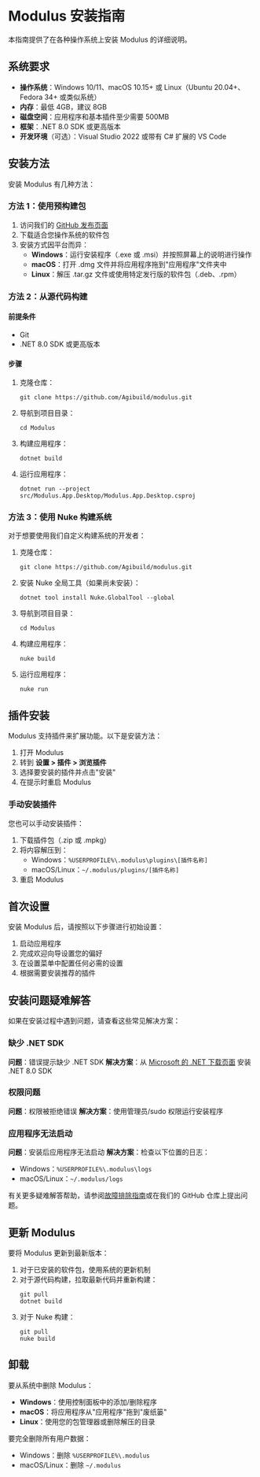 # Modulus 安装指南

本指南提供了在各种操作系统上安装 Modulus 的详细说明。

## 系统要求

- **操作系统**：Windows 10/11、macOS 10.15+ 或 Linux（Ubuntu 20.04+、Fedora 34+ 或类似系统）
- **内存**：最低 4GB，建议 8GB
- **磁盘空间**：应用程序和基本插件至少需要 500MB
- **框架**：.NET 8.0 SDK 或更高版本
- **开发环境**（可选）：Visual Studio 2022 或带有 C# 扩展的 VS Code

## 安装方法

安装 Modulus 有几种方法：

### 方法 1：使用预构建包

1. 访问我们的 [GitHub 发布页面](https://github.com/Agibuild/modulus/releases)
2. 下载适合您操作系统的软件包
3. 安装方式因平台而异：
   - **Windows**：运行安装程序（.exe 或 .msi）并按照屏幕上的说明进行操作
   - **macOS**：打开 .dmg 文件并将应用程序拖到"应用程序"文件夹中
   - **Linux**：解压 .tar.gz 文件或使用特定发行版的软件包（.deb、.rpm）

### 方法 2：从源代码构建

#### 前提条件

- Git
- .NET 8.0 SDK 或更高版本

#### 步骤

1. 克隆仓库：
   ```
   git clone https://github.com/Agibuild/modulus.git
   ```

2. 导航到项目目录：
   ```
   cd Modulus
   ```

3. 构建应用程序：
   ```
   dotnet build
   ```

4. 运行应用程序：
   ```
   dotnet run --project src/Modulus.App.Desktop/Modulus.App.Desktop.csproj
   ```

### 方法 3：使用 Nuke 构建系统

对于想要使用我们自定义构建系统的开发者：

1. 克隆仓库：
   ```
   git clone https://github.com/Agibuild/modulus.git
   ```

2. 安装 Nuke 全局工具（如果尚未安装）：
   ```
   dotnet tool install Nuke.GlobalTool --global
   ```

3. 导航到项目目录：
   ```
   cd Modulus
   ```

4. 构建应用程序：
   ```
   nuke build
   ```

5. 运行应用程序：
   ```
   nuke run
   ```

## 插件安装

Modulus 支持插件来扩展功能。以下是安装方法：

1. 打开 Modulus
2. 转到 **设置 > 插件 > 浏览插件**
3. 选择要安装的插件并点击"安装"
4. 在提示时重启 Modulus

### 手动安装插件

您也可以手动安装插件：

1. 下载插件包（.zip 或 .mpkg）
2. 将内容解压到：
   - Windows：`%USERPROFILE%\.modulus\plugins\[插件名称]`
   - macOS/Linux：`~/.modulus/plugins/[插件名称]`
3. 重启 Modulus

## 首次设置

安装 Modulus 后，请按照以下步骤进行初始设置：

1. 启动应用程序
2. 完成欢迎向导设置您的偏好
3. 在设置菜单中配置任何必需的设置
4. 根据需要安装推荐的插件

## 安装问题疑难解答

如果在安装过程中遇到问题，请查看这些常见解决方案：

### 缺少 .NET SDK

**问题**：错误提示缺少 .NET SDK
**解决方案**：从 [Microsoft 的 .NET 下载页面](https://dotnet.microsoft.com/download) 安装 .NET 8.0 SDK

### 权限问题

**问题**：权限被拒绝错误
**解决方案**：使用管理员/sudo 权限运行安装程序

### 应用程序无法启动

**问题**：安装后应用程序无法启动
**解决方案**：检查以下位置的日志：
- Windows：`%USERPROFILE%\.modulus\logs`
- macOS/Linux：`~/.modulus/logs`

有关更多疑难解答帮助，请参阅[故障排除指南](./troubleshooting.md)或在我们的 GitHub 仓库上提出问题。

## 更新 Modulus

要将 Modulus 更新到最新版本：

1. 对于已安装的软件包，使用系统的更新机制
2. 对于源代码构建，拉取最新代码并重新构建：
   ```
   git pull
   dotnet build
   ```
3. 对于 Nuke 构建：
   ```
   git pull
   nuke build
   ```

## 卸载

要从系统中删除 Modulus：

- **Windows**：使用控制面板中的添加/删除程序
- **macOS**：将应用程序从"应用程序"拖到"废纸篓"
- **Linux**：使用您的包管理器或删除解压的目录

要完全删除所有用户数据：
- Windows：删除 `%USERPROFILE%\.modulus`
- macOS/Linux：删除 `~/.modulus`
